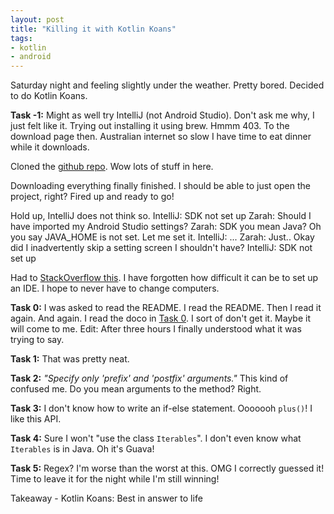 ```yaml
---
layout: post
title: "Killing it with Kotlin Koans"
tags:
- kotlin
- android
---
```

Saturday night and feeling slightly under the weather. Pretty bored. Decided to do Kotlin Koans.

__Task -1:__
Might as well try IntelliJ (not Android Studio). Don't ask me why, I just felt like it. Trying out installing it using brew. Hmmm 403. To the download page then. Australian internet so slow I have time to eat dinner while it downloads.

Cloned the [github repo](https://github.com/Kotlin/kotlin-koans). Wow lots of stuff in here.

Downloading everything finally finished. I should be able to just open the project, right? Fired up and ready to go!

Hold up, IntelliJ does not think so.
IntelliJ: SDK not set up
Zarah: Should I have imported my Android Studio settings?
Zarah: SDK you mean Java? Oh you say JAVA_HOME is not set. Let me set it.
IntelliJ: ...
Zarah: Just.. Okay did I inadvertently skip a setting screen I shouldn't have?
IntelliJ: SDK not set up

Had to [StackOverflow this](https://stackoverflow.com/a/32998437). I have forgotten how difficult it can be to set up an IDE. I hope to never have to change computers.

__Task 0:__
I was asked to read the README. I read the README. Then I read it again. And again. I read the doco in [Task 0](https://github.com/Kotlin/kotlin-koans/tree/master/src/i_introduction/_0_Hello_World). I sort of don't get it. Maybe it will come to me. Edit: After three hours I finally understood what it was trying to say.

__Task 1:__
That was pretty neat.

__Task 2:__
_"Specify only 'prefix' and 'postfix' arguments."_ This kind of confused me. Do you mean arguments to the method? Right.

__Task 3:__
I don't know how to write an if-else statement. Ooooooh `plus()`! I like this API.

__Task 4:__
Sure I won't "use the class `Iterables`". I don't even know what `Iterables` is in Java. Oh it's Guava!

__Task 5:__
Regex? I'm worse than the worst at this. OMG I correctly guessed it! Time to leave it for the night while I'm still winning!

Takeaway - Kotlin Koans: Best in answer to life